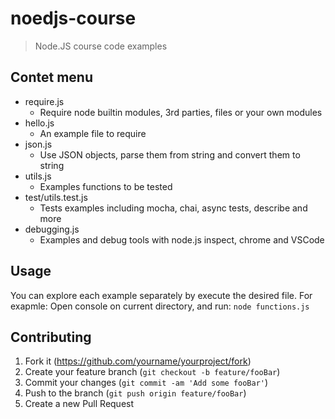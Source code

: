 # noedjs-course
> Node.JS course code examples

## Contet menu

* require.js
    * Require node builtin modules, 3rd parties, files or your own modules 
* hello.js
    * An example file to require
* json.js
    * Use JSON objects, parse them from string and convert them to string
* utils.js
    * Examples functions to be tested
* test/utils.test.js
    * Tests examples including mocha, chai, async tests, describe and more 
* debugging.js
    * Examples and debug tools with node.js inspect, chrome and VSCode

## Usage

You can explore each example separately by execute the desired file.
For exapmle: Open console on current directory, and run: `node functions.js`


## Contributing

1. Fork it (<https://github.com/yourname/yourproject/fork>)
2. Create your feature branch (`git checkout -b feature/fooBar`)
3. Commit your changes (`git commit -am 'Add some fooBar'`)
4. Push to the branch (`git push origin feature/fooBar`)
5. Create a new Pull Request
